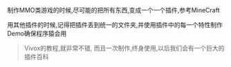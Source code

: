 制作MMO类游戏的时候,尽可能的把所有东西,变成一个一个插件,参考MineCraft


用其他插件的时候,记得把插件丢到统一的文件夹,并使用插件中的每一个特性制作Demo确保程序猿会用
> Vivox的教程,就非常不错, 而且一次制作,终身使用,以后我们会有一个巨大的插件百科